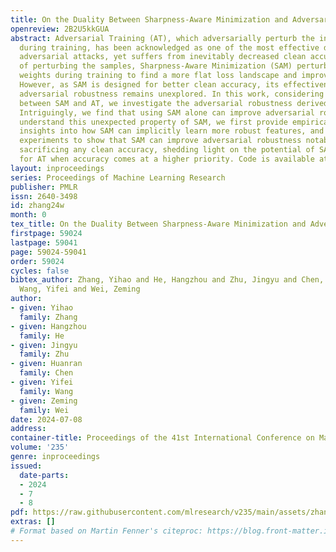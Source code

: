 ```yaml
---
title: On the Duality Between Sharpness-Aware Minimization and Adversarial Training
openreview: 2B2U5kkGUA
abstract: Adversarial Training (AT), which adversarially perturb the input samples
  during training, has been acknowledged as one of the most effective defenses against
  adversarial attacks, yet suffers from inevitably decreased clean accuracy. Instead
  of perturbing the samples, Sharpness-Aware Minimization (SAM) perturbs the model
  weights during training to find a more flat loss landscape and improve generalization.
  However, as SAM is designed for better clean accuracy, its effectiveness in enhancing
  adversarial robustness remains unexplored. In this work, considering the duality
  between SAM and AT, we investigate the adversarial robustness derived from SAM.
  Intriguingly, we find that using SAM alone can improve adversarial robustness. To
  understand this unexpected property of SAM, we first provide empirical and theoretical
  insights into how SAM can implicitly learn more robust features, and conduct comprehensive
  experiments to show that SAM can improve adversarial robustness notably without
  sacrificing any clean accuracy, shedding light on the potential of SAM to be a substitute
  for AT when accuracy comes at a higher priority. Code is available at https://github.com/weizeming/SAM_AT.
layout: inproceedings
series: Proceedings of Machine Learning Research
publisher: PMLR
issn: 2640-3498
id: zhang24w
month: 0
tex_title: On the Duality Between Sharpness-Aware Minimization and Adversarial Training
firstpage: 59024
lastpage: 59041
page: 59024-59041
order: 59024
cycles: false
bibtex_author: Zhang, Yihao and He, Hangzhou and Zhu, Jingyu and Chen, Huanran and
  Wang, Yifei and Wei, Zeming
author:
- given: Yihao
  family: Zhang
- given: Hangzhou
  family: He
- given: Jingyu
  family: Zhu
- given: Huanran
  family: Chen
- given: Yifei
  family: Wang
- given: Zeming
  family: Wei
date: 2024-07-08
address:
container-title: Proceedings of the 41st International Conference on Machine Learning
volume: '235'
genre: inproceedings
issued:
  date-parts:
  - 2024
  - 7
  - 8
pdf: https://raw.githubusercontent.com/mlresearch/v235/main/assets/zhang24w/zhang24w.pdf
extras: []
# Format based on Martin Fenner's citeproc: https://blog.front-matter.io/posts/citeproc-yaml-for-bibliographies/
---
```

